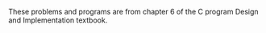 These problems and programs are from chapter 6 of the C program
Design and Implementation textbook.
